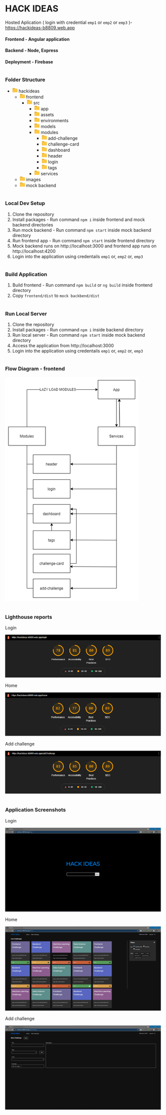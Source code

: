 # HACK IDEAS 
Hosted Aplication ( login with credential `emp1` or `emp2` or `emp3` )- https://hackideas-b8809.web.app

#### Frontend - Angular application
#### Backend - Node, Express
#### Deployment - Firebase
#
### Folder Structure
- ![folder](/images/folder.png) hackideas
  - ![folder](/images/folder.png) frontend
     - ![folder](/images/folder.png) src
        - ![folder](/images/folder.png) app
        - ![folder](/images/folder.png) assets
        - ![folder](/images/folder.png) environments
        - ![folder](/images/folder.png) models
        - ![folder](/images/folder.png) modules
            - ![folder](/images/folder.png) add-challenge
            - ![folder](/images/folder.png) challenge-card
            - ![folder](/images/folder.png) dashboard
            - ![folder](/images/folder.png) header
            - ![folder](/images/folder.png) login
            - ![folder](/images/folder.png) tags
        - ![folder](/images/folder.png) services
  - ![folder](/images/folder.png) images
  - ![folder](/images/folder.png) mock backend
#
### Local Dev Setup
1. Clone the repository
2. Install packages - Run command `npm i` inside frontend and mock backend directories
3. Run mock backend - Run command `npm start` inside mock backend directory
4. Run frontend app - Run command `npm start` inside frontend directory
5. Mock backend runs on http://localhost:3000 and frontend app runs on http://localhost:4200
6. Login into the application using credentails `emp1` or, `emp2` or, `emp3`
#
### Build Application
1. Build frontend - Run command `npm build` or `ng build` inside frontend directory
2. Copy `frontend/dist` to `mock backbend/dist`
#
### Run Local Server
1. Clone the repository
2. Install packages - Run command `npm i` inside backend directory
3. Run local server - Run command `npm start` inside mock backend directory
4. Access the application from http://localhost:3000
5. Login into the application using credentails `emp1` or, `emp2` or, `emp3`
#
### Flow Diagram - frontend
![flow diagram](/images/flow.png)
#
### Lighthouse reports

Login

![lighthouse-login](/images/lighthouse-login.png)

Home

![lighthouse-home](/images/lighthouse-home.png)

Add challenge

![lighthouse-add challenge](/images/lighthouse-add.png)
#
### Application Screenshots

Login

![login](/images/login.png)

Home

![home](/images/home.png)

Add challenge

![add challenge](/images/add.png)

